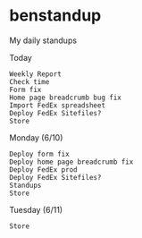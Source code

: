 # benstandup
My daily standups

Today
    
    Weekly Report
    Check time
    Form fix
    Home page breadcrumb bug fix
    Import FedEx spreadsheet
    Deploy FedEx Sitefiles?
    Store

Monday (6/10)
    
    Deploy form fix
    Deploy home page breadcrumb fix
    Deploy FedEx prod
    Deploy FedEx Sitefiles?
    Standups
    Store

Tuesday (6/11)
    
    Store
